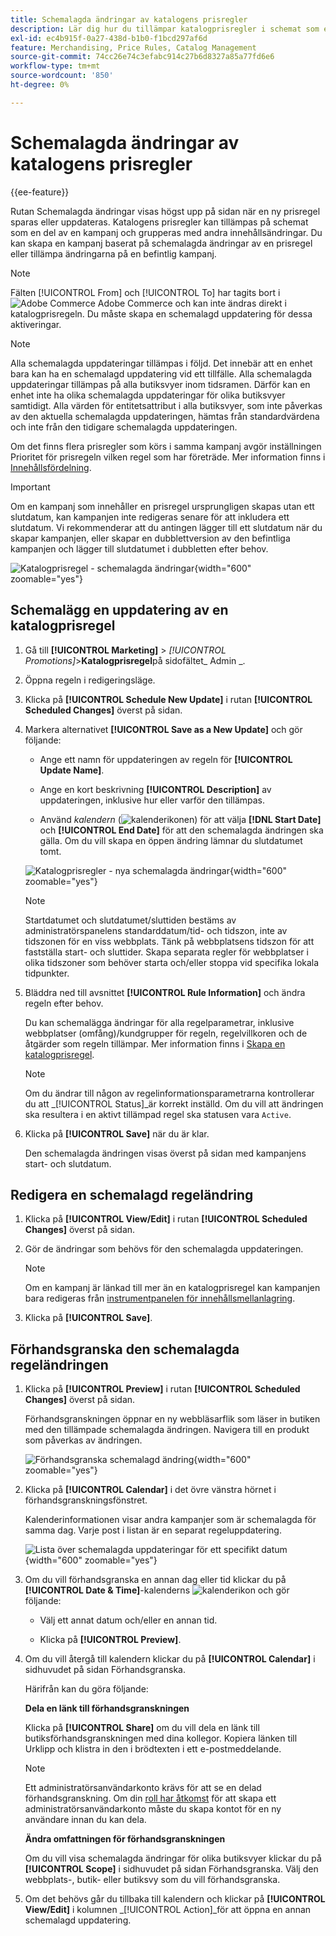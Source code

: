 ```yaml
---
title: Schemalagda ändringar av katalogens prisregler
description: Lär dig hur du tillämpar katalogprisregler i schemat som en del av en kampanj och grupperar dem med andra innehållsändringar.
exl-id: ec4b915f-0a27-438d-b1b0-f1bcd297af6d
feature: Merchandising, Price Rules, Catalog Management
source-git-commit: 74cc26e74c3efabc914c27b6d8327a85a77fd6e6
workflow-type: tm+mt
source-wordcount: '850'
ht-degree: 0%

---
```


# Schemalagda ändringar av katalogens prisregler

{{ee-feature}}

Rutan Schemalagda ändringar visas högst upp på sidan när en ny prisregel sparas eller uppdateras. Katalogens prisregler kan tillämpas på schemat som en del av en kampanj och grupperas med andra innehållsändringar. Du kan skapa en kampanj baserat på schemalagda ändringar av en prisregel eller tillämpa ändringarna på en befintlig kampanj.

>[!NOTE]
>
>Fälten [!UICONTROL From] och [!UICONTROL To] har tagits bort i ![Adobe Commerce](../assets/adobe-logo.svg) Adobe Commerce och kan inte ändras direkt i katalogprisregeln. Du måste skapa en schemalagd uppdatering för dessa aktiveringar.

>[!NOTE]
>
>Alla schemalagda uppdateringar tillämpas i följd. Det innebär att en enhet bara kan ha en schemalagd uppdatering vid ett tillfälle. Alla schemalagda uppdateringar tillämpas på alla butiksvyer inom tidsramen. Därför kan en enhet inte ha olika schemalagda uppdateringar för olika butiksvyer samtidigt. Alla värden för entitetsattribut i alla butiksvyer, som inte påverkas av den aktuella schemalagda uppdateringen, hämtas från standardvärdena och inte från den tidigare schemalagda uppdateringen.

Om det finns flera prisregler som körs i samma kampanj avgör inställningen Prioritet för prisregeln vilken regel som har företräde. Mer information finns i [Innehållsfördelning](../content-design/content-staging.md).

>[!IMPORTANT]
>
>Om en kampanj som innehåller en prisregel ursprungligen skapas utan ett slutdatum, kan kampanjen inte redigeras senare för att inkludera ett slutdatum. Vi rekommenderar att du antingen lägger till ett slutdatum när du skapar kampanjen, eller skapar en dubblettversion av den befintliga kampanjen och lägger till slutdatumet i dubbletten efter behov.

![Katalogprisregel - schemalagda ändringar](./assets/price-rule-catalog-scheduled.png){width="600" zoomable="yes"}

## Schemalägg en uppdatering av en katalogprisregel

1. Gå till **[!UICONTROL Marketing]** > _[!UICONTROL Promotions]_>**Katalogprisregel**på sidofältet_ Admin _.

1. Öppna regeln i redigeringsläge.

1. Klicka på **[!UICONTROL Schedule New Update]** i rutan **[!UICONTROL Scheduled Changes]** överst på sidan.

1. Markera alternativet **[!UICONTROL Save as a New Update]** och gör följande:

   - Ange ett namn för uppdateringen av regeln för **[!UICONTROL Update Name]**.

   - Ange en kort beskrivning **[!UICONTROL Description]** av uppdateringen, inklusive hur eller varför den tillämpas.

   - Använd _kalendern_ (![kalenderikonen](../assets/icon-calendar.png)) för att välja **[!DNL Start Date]** och **[!UICONTROL End Date]** för att den schemalagda ändringen ska gälla. Om du vill skapa en öppen ändring lämnar du slutdatumet tomt.

   ![Katalogprisregler - nya schemalagda ändringar](./assets/price-rule-catalog-schedule-update.png){width="600" zoomable="yes"}

   >[!NOTE]
   >
   >Startdatumet och slutdatumet/sluttiden bestäms av administratörspanelens standarddatum/tid- och tidszon, inte av tidszonen för en viss webbplats. Tänk på webbplatsens tidszon för att fastställa start- och sluttider. Skapa separata regler för webbplatser i olika tidszoner som behöver starta och/eller stoppa vid specifika lokala tidpunkter.

1. Bläddra ned till avsnittet **[!UICONTROL Rule Information]** och ändra regeln efter behov.

   Du kan schemalägga ändringar för alla regelparametrar, inklusive webbplatser (omfång)/kundgrupper för regeln, regelvillkoren och de åtgärder som regeln tillämpar. Mer information finns i [Skapa en katalogprisregel](price-rules-catalog-create.md).

   >[!NOTE]
   >
   >Om du ändrar till någon av regelinformationsparametrarna kontrollerar du att _[!UICONTROL Status]_är korrekt inställd. Om du vill att ändringen ska resultera i en aktivt tillämpad regel ska statusen vara `Active`.

1. Klicka på **[!UICONTROL Save]** när du är klar.

   Den schemalagda ändringen visas överst på sidan med kampanjens start- och slutdatum.

## Redigera en schemalagd regeländring

1. Klicka på **[!UICONTROL View/Edit]** i rutan **[!UICONTROL Scheduled Changes]** överst på sidan.

1. Gör de ändringar som behövs för den schemalagda uppdateringen.

   >[!NOTE]
   >
   >Om en kampanj är länkad till mer än en katalogprisregel kan kampanjen bara redigeras från [instrumentpanelen för innehållsmellanlagring](../content-design/content-staging-dashboard.md).

1. Klicka på **[!UICONTROL Save]**.

## Förhandsgranska den schemalagda regeländringen

1. Klicka på **[!UICONTROL Preview]** i rutan **[!UICONTROL Scheduled Changes]** överst på sidan.

   Förhandsgranskningen öppnar en ny webbläsarflik som läser in butiken med den tillämpade schemalagda ändringen. Navigera till en produkt som påverkas av ändringen.

   ![Förhandsgranska schemalagd ändring](./assets/price-rule-catalog-scheduled-update-preview.png){width="600" zoomable="yes"}

1. Klicka på **[!UICONTROL Calendar]** i det övre vänstra hörnet i förhandsgranskningsfönstret.

   Kalenderinformationen visar andra kampanjer som är schemalagda för samma dag. Varje post i listan är en separat regeluppdatering.

   ![Lista över schemalagda uppdateringar för ett specifikt datum](./assets/price-rule-catalog-scheduled-preview-calendar.png){width="600" zoomable="yes"}

1. Om du vill förhandsgranska en annan dag eller tid klickar du på **[!UICONTROL Date & Time]**-kalenderns ![kalenderikon](../assets/icon-calendar.png) och gör följande:

   - Välj ett annat datum och/eller en annan tid.

   - Klicka på **[!UICONTROL Preview]**.

1. Om du vill återgå till kalendern klickar du på **[!UICONTROL Calendar]** i sidhuvudet på sidan Förhandsgranska.

   Härifrån kan du göra följande:

   **Dela en länk till förhandsgranskningen**

   Klicka på **[!UICONTROL Share]** om du vill dela en länk till butiksförhandsgranskningen med dina kollegor. Kopiera länken till Urklipp och klistra in den i brödtexten i ett e-postmeddelande.

   >[!NOTE]
   >
   >Ett administratörsanvändarkonto krävs för att se en delad förhandsgranskning. Om din [roll har åtkomst](../systems/permissions-user-roles.md) för att skapa ett administratörsanvändarkonto måste du skapa kontot för en ny användare innan du kan dela.

   **Ändra omfattningen för förhandsgranskningen**

   Om du vill visa schemalagda ändringar för olika butiksvyer klickar du på **[!UICONTROL Scope]** i sidhuvudet på sidan Förhandsgranska. Välj den webbplats-, butik- eller butiksvy som du vill förhandsgranska.

1. Om det behövs går du tillbaka till kalendern och klickar på **[!UICONTROL View/Edit]** i kolumnen _[!UICONTROL Action]_för att öppna en annan schemalagd uppdatering.
